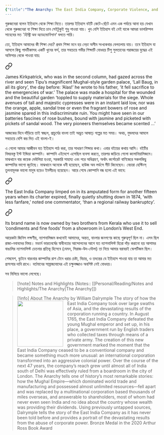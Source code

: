 ```yaml
---
{"title":"The Anarchy: The East India Company, Corporate Violence, and the Pillage of an Empire","created":"2020-03-04T00:00:00+06:00","updated":"2023-01-26T16:23:00+06:00","read_count":1,"authors":["William Dalrymple"],"isbn10":1635573955,"status":"Read","rating":5,"reviewed":true,"cover":"https://i.gr-assets.com/images/S/compressed.photo.goodreads.com/books/1565769891l/42972023.jpg","dg-publish":true,"dg-note-icon":2,"dg-metatags":{"og:image":"https://i.gr-assets.com/images/S/compressed.photo.goodreads.com/books/1565769891l/42972023.jpg"},"tags":["colonialism","history","indian-subcontinent","politics","european"],"log":[{"status":"Read","timestamp":"2020-06-26T00:00:00+06:00"},{"status":"To Read","timestamp":"2020-03-04T00:00:00+06:00"}],"dg-path":"Reading/Books/Read/The Anarchy_ The East India Company, Corporate Violence, and the Pillage of an Empire by William Dal.md","permalink":"/reading/books/read/the-anarchy-the-east-india-company-corporate-violence-and-the-pillage-of-an-empire-by-william-dal/","metatags":{"og:image":"https://i.gr-assets.com/images/S/compressed.photo.goodreads.com/books/1565769891l/42972023.jpg"},"dgPassFrontmatter":true,"noteIcon":2}
---
```


গুরুজনেরা বলেন ইতিহাস থেকে শিক্ষা নিতে। তারপর ইতিহাস বইটি কেটে-ছেঁটে এমন এক পর্যায়ে আনা হয় যেখান থেকে গুরুজনেরা যা শিক্ষা দিতে চান সেইটুকুই শুধু পাওয়া যায়। খুব বেশি ইতিহাস বই নেই যাকে আমরা ডালরিম্পল সাহেবের মত *'হিস্ট্রি অব অ্যাডমোনিশান'* বলতে পারি।

তো, ইতিহাস আমাদের কী শিক্ষা দেয়? প্রথম শিক্ষা মনে হয় নেড়া অসীম সংখ্যকবার বেলতলায় যায়। তবে ইতিহাস যা আসলে কিছু পাদটীকাসহ একটি খুনের ফর্দ, তার সবচেয়ে গভীর শিক্ষাটি বোধহয় টিপু সুলতানের পরাজয়ের যুদ্ধের এই অফিসার থেকে পাওয়া যায়:


<div class="transclusion internal-embed is-loaded"><a class="markdown-embed-link" href="/reading/notes-and-highlights/the-anarchy/#102ee8" aria-label="Open link"><svg xmlns="http://www.w3.org/2000/svg" width="24" height="24" viewBox="0 0 24 24" fill="none" stroke="currentColor" stroke-width="2" stroke-linecap="round" stroke-linejoin="round" class="svg-icon lucide-link"><path d="M10 13a5 5 0 0 0 7.54.54l3-3a5 5 0 0 0-7.07-7.07l-1.72 1.71"></path><path d="M14 11a5 5 0 0 0-7.54-.54l-3 3a5 5 0 0 0 7.07 7.07l1.71-1.71"></path></svg></a><div class="markdown-embed">



James Kirkpatrick, who was in the second column, had gazed across the river and seen Tipu’s magnificent Mughal-style garden palace, ‘Lall Baug, in all its glory’, the day before: ‘Alas!’ he wrote to his father, ‘it fell sacrifice to the emergencies of war.’ The palace was made a hospital for the wounded and the beautiful garden ‘toppled to supply materials for the siege. Whole avenues of tall and majestic cypresses were in an instant laid low, nor was the orange, apple, sandal tree or even the fragrant bowers of rose and jasmine spared in this indiscriminate ruin. You might have seen in our batteries fascines of rose bushes, bound with jasmine and picketed with pickets of sandal wood. The very pioneers themselves became scented …’ 

</div></div>


আজকের দিনে দাঁড়িয়ে তাই স্বচ্ছল, প্রাচুর্যের বাংলা তাই অদ্ভুত আষাঢ়ে গল্পের মত সময়। অথচ, মুঘলদের আমলে সবচেয়ে বেশি কর দিত এই বাংলা-ই।

এ গেলো আমার আজীবন যত ইতিহাস পাঠ করা, তার সাধারণ শিক্ষার কথা। এবার বইয়ের কথায় আসি। বইটির বিষয়বস্তু ইস্ট ইন্ডিয়া কাম্পানি। কাম্পানি এইদেশে এসেছিল ব্যবসা করতে, তারপর জড়িয়ে গেলো কলোনিয়ালিজমে। মাঝখানে বার কয়েক দেউলিয়া হওয়া, সরকারি সাহায্য এবং পরে অধিগ্রহণ, অর্থাৎ কর্পোরেট বাণিজ্যের সকলকিছু কাম্পানির ভাগ্যে জুটেছে। মাঝখানে অনেকে ধনী হয়েছেন, হাউজ অব লর্ডসে সীট কিনেছেন। বেচারা হেস্টিংস্ তুলনামূলক ভালো মানুষ হয়েও ইমপীচড্ হয়েছেন। আরে শেষে কোম্পানি বন্ধ হলো এই ভাবে:


<div class="transclusion internal-embed is-loaded"><a class="markdown-embed-link" href="/reading/notes-and-highlights/the-anarchy/#faa199" aria-label="Open link"><svg xmlns="http://www.w3.org/2000/svg" width="24" height="24" viewBox="0 0 24 24" fill="none" stroke="currentColor" stroke-width="2" stroke-linecap="round" stroke-linejoin="round" class="svg-icon lucide-link"><path d="M10 13a5 5 0 0 0 7.54.54l3-3a5 5 0 0 0-7.07-7.07l-1.72 1.71"></path><path d="M14 11a5 5 0 0 0-7.54-.54l-3 3a5 5 0 0 0 7.07 7.07l1.71-1.71"></path></svg></a><div class="markdown-embed">



The East India Company limped on in its amputated form for another fifteen years when its charter expired, finally quietly shutting down in 1874, ‘with less fanfare,’ noted one commentator, ‘than a regional railway bankruptcy’.   

</div></div>


<div class="transclusion internal-embed is-loaded"><a class="markdown-embed-link" href="/reading/notes-and-highlights/the-anarchy/#e5ef4b" aria-label="Open link"><svg xmlns="http://www.w3.org/2000/svg" width="24" height="24" viewBox="0 0 24 24" fill="none" stroke="currentColor" stroke-width="2" stroke-linecap="round" stroke-linejoin="round" class="svg-icon lucide-link"><path d="M10 13a5 5 0 0 0 7.54.54l3-3a5 5 0 0 0-7.07-7.07l-1.72 1.71"></path><path d="M14 11a5 5 0 0 0-7.54-.54l-3 3a5 5 0 0 0 7.07 7.07l1.71-1.71"></path></svg></a><div class="markdown-embed">



Its brand name is now owned by two brothers from Kerala who use it to sell ‘condiments and fine foods’ from a showroom in London’s West End. 

</div></div>


আরেকটা জিনিস লক্ষণীয়, ন্যাশনালিজম কখনোই আমাদের, অন্তত, বাংলার জনগণের কাছে গুরুত্বপূর্ণ ছিল না। এসব ছিল রাজা-নবাবদের বিষয়। মডার্ন ভারতবর্ষের স্বাধীনতার আন্দোলনের আগে যত ন্যাশনালিস্ট হিরো দাঁড় করানো হয় আপামর বাঙালির ন্যাশনালিস্ট চেতনার প্রতিভূ হিসেবে (যেমন, সিরাজ-উদ-দৌলা) তা নিয়ে আমার বরাবরই স্কেপটিজম ছিল। 

শেষমেশ, বৃটেনে বারংবার কাম্পানির রাশ টেনে ধরার চেষ্টা, বিচার, ও তদন্তের যে ইতিহাস পাওয়া যায় তা আমার মত প্রশংসার দাবি রাখে। বর্তমানের সাম্রাজ্যবাদের এই চক্ষুলজ্জাও অবশিষ্ট নেই বোধহয়।

সব মিলিয়ে ভালো লেগেছে।

> [!note] Notes and Highlights
> (Notes:: [[Personal/Reading/Notes and Highlights/The Anarchy\|The Anarchy]])

> [!info] About The Anarchy by William Dalrymple
><img src="https://books.google.com/books/content?id=N5IyEAAAQBAJ&printsec=frontcover&img=1&zoom=1&source=gbs_api" style="float: left; margin-right: 1em;width: 150px; height: auto;" /> The story of how the East India Company took over large swaths of Asia, and the devastating results of the corporation running a country. In August 1765, the East India Company defeated the young Mughal emperor and set up, in his place, a government run by English traders who collected taxes through means of a private army. The creation of this new government marked the moment that the East India Company ceased to be a conventional company and became something much more unusual: an international corporation transformed into an aggressive colonial power. Over the course of the next 47 years, the company’s reach grew until almost all of India south of Delhi was effectively ruled from a boardroom in the city of London. The Anarchy tells one of history’s most remarkable stories: how the Mughal Empire—which dominated world trade and manufacturing and possessed almost unlimited resources—fell apart and was replaced by a multinational corporation based thousands of miles overseas, and answerable to shareholders, most of whom had never even seen India and no idea about the country whose wealth was providing their dividends. Using previously untapped sources, Dalrymple tells the story of the East India Company as it has never been told before and provides a portrait of the devastating results from the abuse of corporate power. Bronze Medal in the 2020 Arthur Ross Book Award